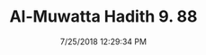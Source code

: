 ---
title        : "Al-Muwatta Hadith 9. 88"
date         : 7/25/2018 12:29:34 PM
draft        : false
type         : "hadith"
layout       : "hadith"
BookCode     : "AMH"
VolumeNumber : "9"
HadithNumber : "88"
categories  :  ["Prayer, Shortening - Prayer in General"]
---